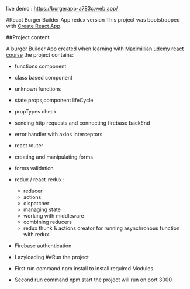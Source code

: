 live demo : https://burgerapp-a783c.web.app/

#React Burger Builder App redux version
This project was bootstrapped with [Create React App](https://github.com/facebookincubator/create-react-app).

##Project content

A burger Builder App created when learning with [Maximillian udemy react course](https://www.udemy.com/course/react-the-complete-guide-incl-redux/)
the project contains:

- functions component
- class based component
- unknown functions
- state,props,component lifeCycle
- propTypes check
- sending http requests and connecting firebase backEnd
- error handler with axios interceptors
- react router
- creating and manipulating forms
- forms validation
- redux / react-redux :
  - reducer
  - actions
  - dispatcher
  - managing state
  - working with middleware
  - combining reducers
  - redux thunk & actions creator for running asynchronous function with redux
- Firebase authentication
- Lazyloading
##Run the project

- First run command npm install to install required Modules
- Second run command npm start the project will run on port 3000



